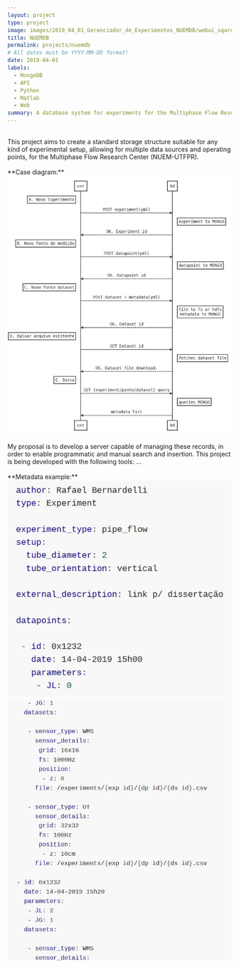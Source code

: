 ```yaml
---
layout: project
type: project
image: images/2019_04_01_Gerenciador_de_Experimentos_NUEMDB/webui_sqare.png
title: NUEMDB
permalink: projects/nuemdb
# All dates must be YYYY-MM-DD format!
date: 2019-04-01
labels:
  - MongoDB
  - API
  - Python 
  - Matlab
  - Web
summary: A database system for experiments for the Multiphase Flow Research Center (NUEM-UTFPR).
---
```

<br/>
This project aims to create a standard storage structure suitable for any kind of experimental setup, allowing for multiple data sources and operating points, for the Multiphase Flow Research Center (NUEM-UTFPR). 
<br/>
<br/>
**Case diagram:**<br/>
<img class="ui large image rounded image" src="../images/2019_04_01_Gerenciador_de_Experimentos_NUEMDB/Capturar.JPG">
<br/>
<br/>
My proposal is to develop a server capable of managing these records, in order to enable programmatic and manual search and insertion. This project is being developed with the following tools: ...
<br/>
<br/>
**Metadata example:**<br/>
<img class="ui large image rounded image" src="../images/2019_04_01_Gerenciador_de_Experimentos_NUEMDB/Capturar2.JPG">
<img class="ui large image rounded image" src="../images/2019_04_01_Gerenciador_de_Experimentos_NUEMDB/Capturar3.JPG">
<br/>
<br/>
<br/>
<br/>
<br/>
